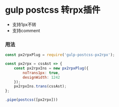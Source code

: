 # gulp postcss 转rpx插件
- 支持1px不转
- 支持comment

### 用法
``` js
const px2rpxPlug = require('gulp-postcss-px2rpx');

const px2rpx = cssAst => {
    const px2rpxIns = new px2rpxPlug({
        noTrans1px: true,
        designWidth: 1242
    });
    px2rpxIns.trans(cssAst);
};

.pipe(postcss([px2rpx]))
```